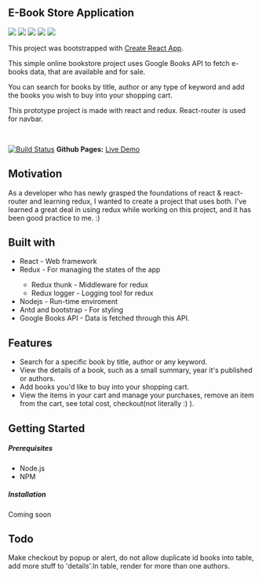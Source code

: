 ## E-Book Store Application

<img src = "https://img.shields.io/badge/react-16.5.2-blue.svg"/> <img src = "https://img.shields.io/badge/npm-5.6.0-green.svg"/> 
<img src = "https://img.shields.io/badge/redux-4.0.0-yellow.svg"/> <img src = "https://img.shields.io/badge/nodejs-8.11.4-orange.svg"/>
<img src = "https://img.shields.io/badge/reactrouter-4.3.1-lightgrey.svg"/> 

This project was bootstrapped with [Create React App](https://github.com/facebookincubator/create-react-app).

<p>This simple online bookstore project uses Google Books API to fetch e-books data, that are available and for sale. </p>
<p>You can search for books by title, author or any type of keyword and add the books you wish to buy into your shopping cart.</p>
<p>This prototype project is made with react and redux. React-router is used for navbar.</p>
<br>

[![Build Status](https://travis-ci.com/EkinEren/BookStore.svg?branch=master)](https://travis-ci.com/EkinEren/BookStore)
<b>Github Pages:</b> [Live Demo](https://EkinEren.github.io/BookStore/)

## Motivation

As a developer who has newly grasped the foundations of react & react-router and learning redux, I wanted to create a project that uses both. 
I've learned a great deal in using redux while working on this project, and it has been good practice to me. :)

## Built with

<ul>
<li>React - Web framework</li>
<li>Redux - For managing the states of the app</li>
<ul><li>Redux thunk - Middleware for redux</li>
<li>Redux logger - Logging tool for redux</li></ul>
<li>Nodejs - Run-time enviroment</li>
<li>Antd and bootstrap - For styling</li>
<li>Google Books API - Data is fetched through this API.</li>
</ul>

## Features

<ul>
<li>Search for a specific book by title, author or any keyword.</li>
<li>View the details of a book, such as a small summary, year it's published or authors.</li>
<li>Add books you'd like to buy into your shopping cart.</li>
<li>View the items in your cart and manage your purchases, remove an item from the cart, see total cost, checkout(not literally :) ).</li>
</ul>

## Getting Started

<h5>Prerequisites</h5>

<ul>
<li>Node.js</li>
<li>NPM</li>
</ul>

<h5>Installation</h5>

Coming soon

## Todo

Make checkout by popup or alert, do not allow duplicate id books into table, add more stuff to 'details'.In table, render for more than one authors.